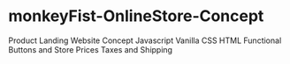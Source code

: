 # monkeyFist-OnlineStore-Concept

Product Landing Website Concept Javascript Vanilla CSS HTML
Functional Buttons and Store Prices Taxes and Shipping
